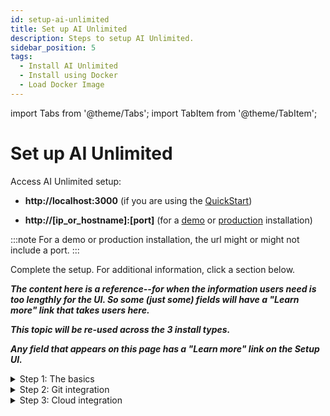 ```yaml
---
id: setup-ai-unlimited
title: Set up AI Unlimited
description: Steps to setup AI Unlimited.
sidebar_position: 5
tags:
  - Install AI Unlimited
  - Install using Docker
  - Load Docker Image
---
```

import Tabs from '@theme/Tabs';
import TabItem from '@theme/TabItem';

# Set up AI Unlimited

Access AI Unlimited setup:

- **http://localhost:3000** (if you are using the [QuickStart](/docs/install-ai-unlimited/quickstart/index.md))

- **http://[ip_or_hostname]:[port]** (for a [demo](/docs/install-ai-unlimited/demo/index.md) or [production](/docs/install-ai-unlimited/production/index.md) installation)

:::note
For a demo or production installation, the url might or might not include a port.
:::

Complete the setup. For additional information, click a section below. 

***The content here is a reference--for when the information users need is too lengthly for the UI. So some (just some) fields will have a "Learn more" link that takes users here.***

***This topic will be re-used across the 3 install types.***

***Any field that appears on this page has a "Learn more" link on the Setup UI.***


<details>

<summary>Step 1: The basics</summary>

**TLS**

</details>


<details>

<summary>Step 2: Git integration</summary>

**OAuth app**

(Brief explanation of what it is, and link to the Git article and the our topic on creating the app. But make the UI more self-evident first.)

(Then brief explanation of the authentication process--what's happening.)

</details>


<details>

<summary>Step 3: Cloud integration</summary>

<Tabs>
<TabItem value="aws1" label="AWS">

**Network type** [will be moved here on the UI]
**Public** and **private** refer to the engine's IP address. Indicate whether AI Unlimited should communicate with the engine at a public or private IP address. [Is the type of network determined during the setting of the cloud parms? Tell them where/when they chose it and where to see it.]

**IAM role**
If AI Unlimited creates this [IAM role](https://docs.aws.amazon.com/IAM/latest/UserGuide/id_roles_create.html), it creates it for the AWS [cluster](/docs/glossary.md#glo-cluster) that deploys the engine&mdash;each time you deploy the engine. If your organization creates the role, it must be broad enough for all the clusters that might deploy the engine.


</TabItem>
<TabItem value="azure" label="Azure">

**Network type** [will be moved here on the UI]

**IAM role**


[add any Azure-specific fields that have "Learn more"s]
  
</TabItem>
</Tabs>

</details>




